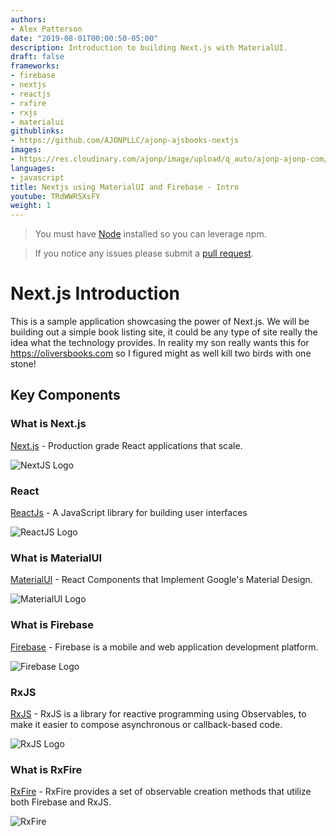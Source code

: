 ```yaml
---
authors:
- Alex Patterson
date: "2019-08-01T00:00:50-05:00"
description: Introduction to building Next.js with MaterialUI.
draft: false
frameworks:
- firebase
- nextjs
- reactjs
- rxfire
- rxjs
- materialui
githublinks:
- https://github.com/AJONPLLC/ajonp-ajsbooks-nextjs
images:
- https://res.cloudinary.com/ajonp/image/upload/q_auto/ajonp-ajonp-com/20-lesson-nextjs/Next.js_-_Intro.png
languages:
- javascript
title: Nextjs using MaterialUI and Firebase - Intro
youtube: TRdWWR5XsFY
weight: 1
---
```


> You must have [Node](https://nodejs.org/en/download/) installed so you can leverage npm.

> If you notice any issues please submit a [pull request](https://github.com/AJONPLLC/ajonp-ajsbooks-nextjs/pulls).

# Next.js Introduction

This is a sample application showcasing the power of Next.js. We will be building out a simple book listing site, it could be any type of site really the idea what the technology provides. In reality my son really wants this for https://oliversbooks.com so I figured might as well kill two birds with one stone!

## Key Components

### What is Next.js
[Next.js](https://nextjs.org/) - Production grade React applications that scale.

![NextJS Logo](https://res.cloudinary.com/ajonp/image/upload/q_auto/ajonp-ajonp-com/20-lesson-nextjs/Screen_Shot_2019-08-13_at_8.32.02_AM.png)

### React
[ReactJs](https://reactjs.org/) - A JavaScript library for building user interfaces

![ReactJS Logo](https://res.cloudinary.com/ajonp/image/upload/q_auto/ajonp-ajonp-com/20-lesson-nextjs/Screen_Shot_2019-08-13_at_8.32.27_AM.png)

### What is MaterialUI
[MaterialUI](https://material-ui.com/) - React Components that Implement Google's Material Design.

![MaterialUI Logo](https://res.cloudinary.com/ajonp/image/upload/q_auto/ajonp-ajonp-com/20-lesson-nextjs/Screen_Shot_2019-08-13_at_8.32.35_AM.png)

### What is Firebase
[Firebase](https://firebase.google.com/) - Firebase is a mobile and web application development platform.

![Firebase Logo](https://firebase.google.com/downloads/brand-guidelines/PNG/logo-built_white.png)

### RxJS
[RxJS](https://rxjs.dev/) - RxJS is a library for reactive programming using Observables, to make it easier to compose asynchronous or callback-based code.

![RxJS Logo](https://res.cloudinary.com/ajonp/image/upload/q_auto/ajonp-ajonp-com/20-lesson-nextjs/Screen_Shot_2019-08-13_at_8.36.15_AM.png)

### What is RxFire
[RxFire](https://firebase.googleblog.com/2018/09/introducing-rxfire-easy-async-firebase.html) - RxFire provides a set of observable creation methods that utilize both Firebase and RxJS.

![RxFire](https://res.cloudinary.com/ajonp/image/upload/f_auto,fl_lossy,q_auto/v1556308985/ajonp-ajonp-com/17-rxfire-react-cats/RxFire_3.png)
